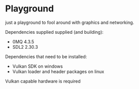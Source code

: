 # Playground

just a playground to fool around with graphics and networking.

Dependencies supplied supplied (and building):
- 0MQ 4.3.5
- SDL2 2.30.3

Dependencies that need to be installed:
- Vulkan SDK on windows
- Vulkan loader and header packages on linux

Vulkan capable hardware is required

